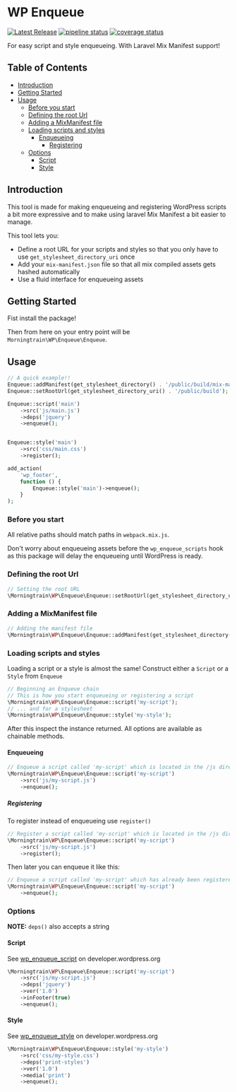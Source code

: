 # WP Enqueue

[![Latest Release](https://backuptrain.dk/internal-projects/wp/wp-enqueue/-/badges/release.svg)](https://backuptrain.dk/internal-projects/wp/wp-enqueue/-/releases)
[![pipeline status](https://backuptrain.dk/internal-projects/wp/wp-enqueue/badges/master/pipeline.svg)](https://backuptrain.dk/internal-projects/wp/wp-enqueue/-/pipelines)
[![coverage status](https://backuptrain.dk/internal-projects/wp/wp-enqueue/badges/master/coverage.svg)](https://backuptrain.dk/internal-projects/wp/wp-enqueue/-/graphs/master/charts)

For easy script and style enqueueing. With Laravel Mix Manifest support!

## Table of Contents

- [Introduction](#introduction)
- [Getting Started](#getting-started)
- [Usage](#usage)
    - [Before you start](#before-you-start)
    - [Defining the root Url](#defining-the-root-url)
    - [Adding a MixManifest file](#adding-a-mixmanifest-file)
    - [Loading scripts and styles](#loading-scripts-and-styles)
        - [Enqueueing](#enqueueing)
            - [Registering](#registering)
    - [Options](#options)
        - [Script](#script)
        - [Style](#style)

## Introduction

This tool is made for making enqueueing and registering WordPress scripts a bit more expressive and to make using
laravel Mix Manifest a bit easier to manage.

This tool lets you:

- Define a root URL for your scripts and styles so that you only have to use `get_stylesheet_directory_uri` once
- Add your `mix-manifest.json` file so that all mix compiled assets gets hashed automatically
- Use a fluid interface for enqueueing assets

## Getting Started

Fist install the package!

Then from here on your entry point will be `Morningtrain\WP\Enqueue\Enqueue`.

## Usage

```php
// A quick example!!
Enqueue::addManifest(get_stylesheet_directory() . '/public/build/mix-manifest.json');
Enqueue::setRootUrl(get_stylesheet_directory_uri() . '/public/build');

Enqueue::script('main')
    ->src('js/main.js')
    ->deps('jquery')
    ->enqueue();


Enqueue::style('main')
    ->src('css/main.css')
    ->register();

add_action(
    'wp_footer',
    function () {
        Enqueue::style('main')->enqueue();
    }
);
```

### Before you start

All relative paths should match paths in `webpack.mix.js`.

Don't worry about enqueueing assets before the `wp_enqueue_scripts` hook as this package will delay the enqueueing until
WordPress is ready.

### Defining the root Url

```php
// Setting the root URL
\Morningtrain\WP\Enqueue\Enqueue::setRootUrl(get_stylesheet_directory_uri() . '/public/build');
```

### Adding a MixManifest file

```php
// Adding the manifest file
\Morningtrain\WP\Enqueue\Enqueue::addManifest(get_stylesheet_directory() . '/public/build/mix-manifest.json');
```

### Loading scripts and styles

Loading a script or a style is almost the same!
Construct either a `Script` or a `Style` from `Enqueue`

```php
// Beginning an Enqueue chain
// This is how you start enqueueing or registering a script
\Morningtrain\WP\Enqueue\Enqueue::script('my-script');
// ... and for a stylesheet
\Morningtrain\WP\Enqueue\Enqueue::style('my-style');
```

After this inspect the instance returned. All options are available as chainable methods.

#### Enqueueing

```php
// Enqueue a script called 'my-script' which is located in the /js directory
\Morningtrain\WP\Enqueue\Enqueue::script('my-script')
    ->src('js/my-script.js')
    ->enqueue();
```

##### Registering

To register instead of enqueueing use `register()`

```php
// Register a script called 'my-script' which is located in the /js directory
\Morningtrain\WP\Enqueue\Enqueue::script('my-script')
    ->src('js/my-script.js')
    ->register();
```

Then later you can enqueue it like this:

```php
// Enqueue a script called 'my-script' which has already been registered
\Morningtrain\WP\Enqueue\Enqueue::script('my-script')
    ->enqueue();
```

### Options

**NOTE:** `deps()` also accepts a string

#### Script

See [wp_enqueue_script](https://developer.wordpress.org/reference/functions/wp_enqueue_script/) on
developer.wordpress.org

```php
\Morningtrain\WP\Enqueue\Enqueue::script('my-script')
    ->src('js/my-script.js')
    ->deps('jquery')
    ->ver('1.0')
    ->inFooter(true)
    ->enqueue();
```

#### Style

See [wp_enqueue_style](https://developer.wordpress.org/reference/functions/wp_enqueue_style/) on developer.wordpress.org

```php
\Morningtrain\WP\Enqueue\Enqueue::style('my-style')
    ->src('css/my-style.css')
    ->deps('print-styles')
    ->ver('1.0')
    ->media('print')
    ->enqueue();
```

